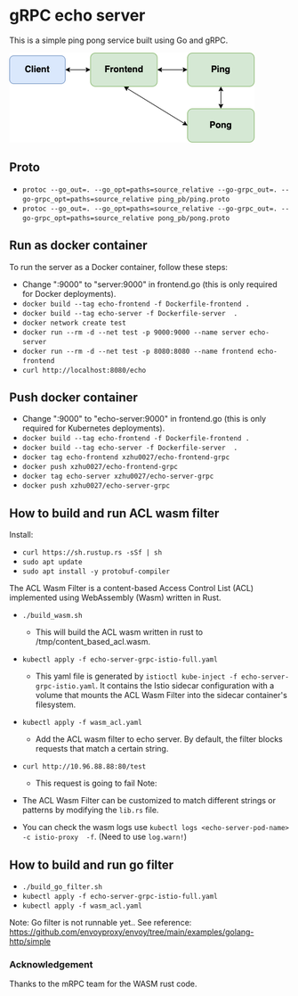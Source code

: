 # gRPC echo server

This is a simple ping pong service built using Go and gRPC.

![Application](./ping-pong-app.png)

## Proto

- `protoc --go_out=. --go_opt=paths=source_relative --go-grpc_out=. --go-grpc_opt=paths=source_relative ping_pb/ping.proto`
- `protoc --go_out=. --go_opt=paths=source_relative --go-grpc_out=. --go-grpc_opt=paths=source_relative pong_pb/pong.proto`


## Run as docker container 
To run the server as a Docker container, follow these steps:
- Change ":9000" to "server:9000" in frontend.go (this is only required for Docker deployments).
- `docker build --tag echo-frontend -f Dockerfile-frontend .`
- `docker build --tag echo-server -f Dockerfile-server  .`
- `docker network create test`
- `docker run --rm -d --net test -p 9000:9000 --name server echo-server`
- `docker run --rm -d --net test -p 8080:8080 --name frontend echo-frontend`
- `curl http://localhost:8080/echo`

## Push docker container
- Change ":9000" to "echo-server:9000" in frontend.go (this is only required for Kubernetes deployments).
- `docker build --tag echo-frontend -f Dockerfile-frontend .`
- `docker build --tag echo-server -f Dockerfile-server  .`
- `docker tag echo-frontend xzhu0027/echo-frontend-grpc`
- `docker push xzhu0027/echo-frontend-grpc`
- `docker tag echo-server xzhu0027/echo-server-grpc`
- `docker push xzhu0027/echo-server-grpc`

## How to build and run ACL wasm filter 

Install:
- `curl https://sh.rustup.rs -sSf | sh`
- `sudo apt update`
- `sudo apt install -y protobuf-compiler`

The ACL Wasm Filter is a content-based Access Control List (ACL) implemented using WebAssembly (Wasm) written in Rust.
- `./build_wasm.sh`
    - This will build the ACL wasm written in rust to /tmp/content_based_acl.wasm.
- `kubectl apply -f echo-server-grpc-istio-full.yaml` 
    - This yaml file is generated by `istioctl kube-inject -f echo-server-grpc-istio.yaml`. It contains the Istio sidecar configuration with a volume that mounts the ACL Wasm Filter into the sidecar container's filesystem.

- `kubectl apply -f wasm_acl.yaml`
    - Add the ACL wasm filter to echo server. By default, the filter blocks requests that match a certain string.

- `curl http://10.96.88.88:80/test`
    - This request is going to fail
Note: 
- The ACL Wasm Filter can be customized to match different strings or patterns by modifying the `lib.rs` file.
- You can check the wasm logs use `kubectl logs <echo-server-pod-name> -c istio-proxy  -f`. (Need to use `log.warn!`)


## How to build and run go filter 
- `./build_go_filter.sh`
- `kubectl apply -f echo-server-grpc-istio-full.yaml` 
- `kubectl apply -f wasm_acl.yaml`

Note: Go filter is not runnable yet.. See reference: https://github.com/envoyproxy/envoy/tree/main/examples/golang-http/simple

### Acknowledgement

Thanks to the mRPC team for the WASM rust code.